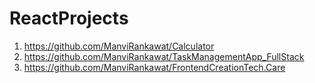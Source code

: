 # ReactProjects
1. https://github.com/ManviRankawat/Calculator
2. https://github.com/ManviRankawat/TaskManagementApp_FullStack
3. https://github.com/ManviRankawat/FrontendCreationTech.Care 
